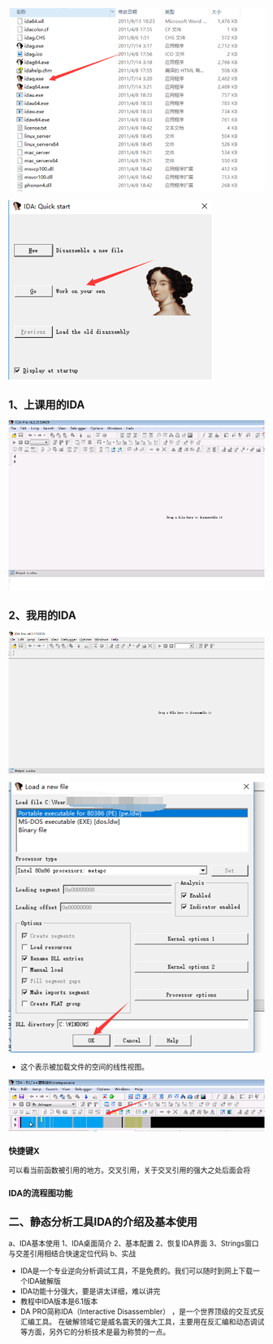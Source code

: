 

![01](img/IDA/01.png)



![01](img/IDA/02.png)



## 1、上课用的IDA

![03](img/IDA/03.png)



## 2、我用的IDA

![04](img/IDA/04.png)



![04](img/IDA/05.png)



- 这个表示被加载文件的空间的线性视图。

![06](img/IDA/06.png)



### 快捷键X

可以看当前函数被引用的地方。交叉引用，关于交叉引用的强大之处后面会将

###  IDA的流程图功能





## 二、静态分析工具IDA的介绍及基本使用

a、IDA基本使用
1、IDA桌面简介
2、基本配置
2、恢复IDA界面
3、Strings窗口与交差引用相结合快速定位代码
b、实战

- IDA是一个专业逆向分析调试工具，不是免费的。我们可以随时到网上下载一个IDA破解版
- IDA功能十分强大，要是讲太详细，难以讲完
- 教程中IDA版本是6.1版本
- DA PRO简称IDA（Interactive Disassembler） ，是一个世界顶级的交互式反汇编工具。
在破解领域它是威名震天的强大工具，主要用在反汇编和动态调试等方面，另外它的分析技术是最为称赞的一点。



